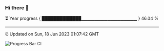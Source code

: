 ### Hi there 👋

⏳ Year progress { █████████████▁▁▁▁▁▁▁▁▁▁▁▁▁▁▁▁▁ } 46.04 %

---

⏰ Updated on Sun, 18 Jun 2023 01:07:42 GMT

![Progress Bar CI](https://github.com/liununu/liununu/workflows/Progress%20Bar%20CI/badge.svg)

